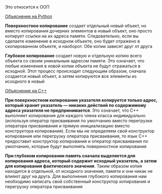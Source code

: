 Это относится к ООП

[Объяснение на Python](https://webdevblog.ru/glubokoe-i-poverhnostnoe-kopirovanie-v-python/)

**Поверхностное копирование** создает отдельный новый объект, но вместо копирования дочерних элементов в новый объект, оно просто копирует ссылки на их адреса памяти. Следовательно, если вы сделаете изменение в исходном объекте, оно будет отражено в скопированном объекте, и наоборот. Обе копии зависят друг от друга

**Глубокое копирование** создает новую и отдельную копию всего объекта со своим уникальным адресом памяти. Это означает, что любые изменения в новой копии объекта не будут отражаться в исходной. Этот процесс происходит следующим образом, сначала создается новый объект, а затем копируются все элементы из исходного в новый

[Объяснение на С++](https://ravesli.com/urok-145-poverhnostnoe-i-glubokoe-kopirovanie/#toc-0)

**При поверхностном копировании указателя копируется только адрес, который хранит указатель — никаких действий по содержимому адреса указателя не предпринимается**. Это означает, что C++ выполняет копирование для каждого члена класса индивидуально (используя оператор присваивания по умолчанию вместо перегрузки оператора присваивания и прямую инициализацию вместо конструктора копирования). Если мы не определяем свой конструктор копирования или перегрузку оператора присваивания, то язык C++ предоставит конструктор копирования и оператор присваивания по умолчанию, которые будут выполнять поверхностное копирование

**При глубоком копировании память сначала выделяется для копирования адреса, который содержит исходный указатель, а затем для копирования фактического значения**. Таким образом копия находится в отдельной, от исходного значения, памяти и они никак не влияют друг на друга. Для выполнения глубокого копирования нам необходимо написать свой собственный конструктор копирования и перегрузку оператора присваивания